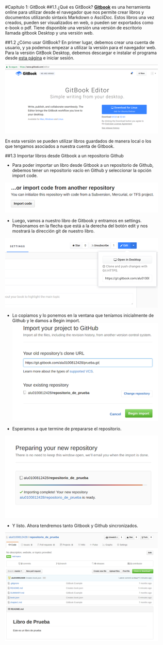 #Capítulo 1: GitBook
##1.1 ¿Qué es GitBook?
[**Gitbook**](https://www.gitbook.com) es una herramienta online para utilizar desde el navegador que nos permite crear libros y documentos utilizando sintaxis Markdown o AsciiDoc. Estos libros una vez creados, pueden ser visualizados en web, o pueden ser exportados como e-book o pdf. Tiene disponible una versión una versión de escritorio llamada gitbook Desktop y una versión web.

##1.2 ¿Cómo usar GitBook?
En primer lugar, debemos crear una cuenta de usuario, y ya podemos empezar a utilizar la versión para el navegador web. Para la versión GitBook Desktop, debemos descargar e instalar el programa desde [esta página](https://www.gitbook.com/editor) e iniciar sesión.

![](img/gitbook_Desktop.png)

En esta versión se pueden utilizar libros guardados de manera local o los que tengamos asociados a nuestra cuenta de Gitbook.

##1.3 Importar libros desde Gitbook a un repositorio Github
* Para poder importar un libro desde Gitbook a un repositorio de Github, debemos tener un repositorio vacío en Github y seleccionar la opción import code.

![](img/import.png)

* Luego, vamos a nuestro libro de Gitbook y entramos en settings. Presionamos en la flecha que está a la derecha del botón edit y nos mostrará la dirección git de nuestro libro.

![](img/gitbook_git.png)

* Lo copiamos y lo ponemos en la ventana que teníamos inicialmente de Github y le damos a Begin import.
![](img/4.png)

* Esperamos a que termine de prepararse el repositorio.

![](img/gitbook_a_github.png)


* Y listo. Ahora tendremos tanto Gitbook y Github sincronizados.


![](img/5.png)
